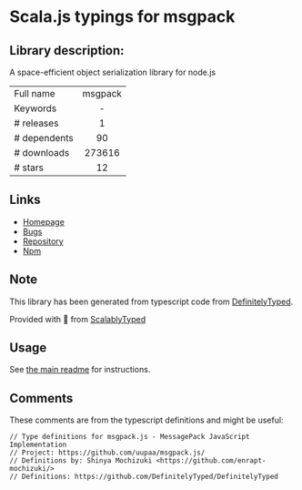 
# Scala.js typings for msgpack


## Library description:
A space-efficient object serialization library for node.js

|                    |                 |
| ------------------ | :-------------: |
| Full name          | msgpack |
| Keywords           | - |
| # releases         | 1 |
| # dependents       | 90 |
| # downloads        | 273616 |
| # stars            | 12 |

## Links
- [Homepage](https://github.com/msgpack/msgpack-node)
- [Bugs](https://github.com/msgpack/msgpack-node/issues)
- [Repository](https://github.com/msgpack/msgpack-node)
- [Npm](https://www.npmjs.com/package/msgpack)
    


## Note
This library has been generated from typescript code from [DefinitelyTyped](https://definitelytyped.org).

Provided with :purple_heart: from [ScalablyTyped](https://github.com/oyvindberg/ScalablyTyped)

## Usage
See [the main readme](../../readme.md) for instructions.

## Comments

These comments are from the typescript definitions and might be useful:
```
// Type definitions for msgpack.js - MessagePack JavaScript Implementation
// Project: https://github.com/uupaa/msgpack.js/
// Definitions by: Shinya Mochizuki <https://github.com/enrapt-mochizuki/>
// Definitions: https://github.com/DefinitelyTyped/DefinitelyTyped

```

